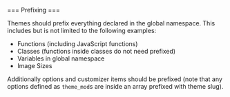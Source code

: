 === Prefixing ===

Themes should prefix everything declared in the global namespace. This includes but is not limited to the following examples:

- Functions (including JavaScript functions)
- Classes (functions inside classes do not need prefixed)
- Variables in global namespace
- Image Sizes

Additionally options and customizer items should be prefixed (note that any options defined as `theme_mod`s are inside an array prefixed with theme slug).
